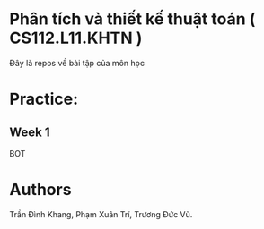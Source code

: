 # Phân tích và thiết kế thuật toán ( CS112.L11.KHTN )
Đây là repos về bài tập của môn học 
# Practice:
## Week 1
BOT
# Authors
Trần Đình Khang, Phạm Xuân Trí, Trương Đức Vũ.
